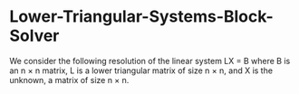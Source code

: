 # Lower-Triangular-Systems-Block-Solver

We consider the following resolution of the linear system LX = B where B is an n × n matrix, L is a lower triangular matrix of size n × n, and X is the unknown, a matrix of size n × n.
